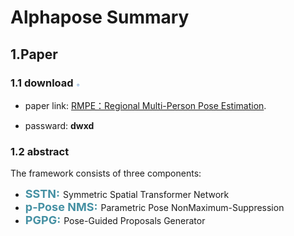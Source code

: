 <!--<img src="https://github.com/wmj142326/Img_packag/raw/alphapose/1.png" align="left" style="height: 75px"/>-->

# Alphapose Summary
## 1.Paper
### 1.1 download <img src="https://github.com/wmj142326/Img_packag/raw/alphapose/2.baidudownload.png" style="height: 6px"/>

* paper link:  [RMPE：Regional Multi-Person Pose Estimation](https://pan.baidu.com/s/1L1sAJQVqigGSewF_QrZ6_w ). 

* passward:  **dwxd** 
### 1.2 abstract
The framework consists of three components: 


* <font color="#4590a3" size="4px">**SSTN:** </font>Symmetric  Spatial Transformer Network
* <font color="#4590a3" size="4px">**p-Pose NMS:**  </font>Parametric Pose NonMaximum-Suppression
* <font color="#4590a3" size="4px">**PGPG:** </font>Pose-Guided Proposals Generator

